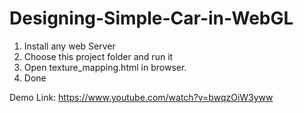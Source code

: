 # Designing-Simple-Car-in-WebGL
1. Install any web Server
2. Choose this project folder and run it
3. Open texture_mapping.html in browser. 
4. Done

Demo Link:
https://www.youtube.com/watch?v=bwqzOiW3yww
